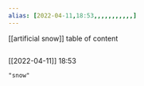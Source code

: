```yaml
---
alias: [2022-04-11,18:53,,,,,,,,,,,]
---
```

[[artificial snow]]
table of content
```toc
```

[[2022-04-11]] 18:53

```query
"snow"
```